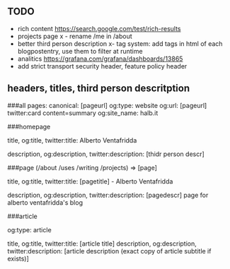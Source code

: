 
## TODO

- rich content https://search.google.com/test/rich-results
- projects page
x - rename /me in /about
- better third person description
x- tag system: add tags in html of each blogpostentry,
  use them to filter at runtime
- analitics https://grafana.com/grafana/dashboards/13865
- add strict transport security header, feature policy header

## headers, titles, third person descritption

###all pages:
 canonical: [pageurl]
og:type: website
og:url: [pageurl]
twitter:card content=summary
og:site_name: halb.it

###homepage

title, og:title, twitter:title: Alberto Ventafridda

description, og:description, twitter:description: [thidr person descr]


###page (/about /uses /writing /projects) => [page]

title, og:title, twitter:title: [pagetitle] - Alberto Ventafridda

description, og:description, twitter:description: [pagedescr] page for alberto ventafridda's blog

###article

og:type: article

title, og:title, twitter:title: [article title]
description, og:description, twitter:description: [article description (exact copy of article subtitle if exists)]


